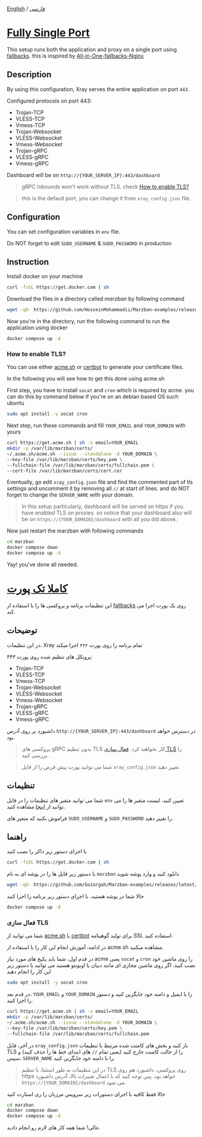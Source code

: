 [English](#fully-single-port) / [فارسی](#کاملا-تک-پورت)

# [Fully Single Port](#en)
This setup runs both the application and proxy on a single port using [fallbacks](https://xtls.github.io/config/features/fallback.html). this is inspired by [All-in-One-fallbacks-Nginx](https://github.com/XTLS/Xray-examples/tree/main/All-in-One-fallbacks-Nginx)

## Description
‌By using this configuration, Xray serves the entire application on port `443`.

Configured protocols on port 443:
- Trojan-TCP
- VLESS-TCP
- Vmess-TCP
- Trojan-Websocket
- VLESS-Websocket
- Vmess-Websocket
- Trojan-gRPC
- VLESS-gRPC
- Vmess-gRPC

Dashboard will be on `http://{YOUR_SERVER_IP}:443/dashboard`

> gRPC inbounds won't work without TLS. check [How to enable TLS?](#how-to-enable-tls)

> this is the default port, you can change it from `xray_config.json` file.

## Configuration
You can set configuration variables in `env` file.

Do NOT forget to edit `SUDO_USERNAME` & `SUDO_PASSWORD` in production

## Instruction
Install docker on your machine
```bash
curl -fsSL https://get.docker.com | sh
```
Download the files in a directory called *marzban* by following command
```bash
wget -qO- https://github.com/HosseinMohammadii/Marzban-examples/releases/download/latest/fully-single-port.zip | tar xz --xform 's/fully-single-port/marzban/' && cd marzban
```
Now you're in the directory, run the following command to run the application using docker
```bash
docker compose up -d
```

### How to enable TLS?

You can use either [acme.sh](https://github.com/acmesh-official/acme.sh) or [certbot](https://github.com/certbot/certbot) to generate your certificate files.

In the following you will see how to get this done using acme.sh

First step, you have to install `socat` and `cron` which is required by acme. you can do this by command below if you're on an debian based OS such ubuntu
```bash
sudo apt install -y socat cron
```

Next step, run these commands and fill `YOUR_EMAIL` and `YOUR_DOMAIN` with yours
```bash
curl https://get.acme.sh | sh -s email=YOUR_EMAIL
mkdir -p /var/lib/marzban/certs/
~/.acme.sh/acme.sh --issue --standalone -d YOUR_DOMAIN \
--key-file /var/lib/marzban/certs/key.pem \
--fullchain-file /var/lib/marzban/certs/fullchain.pem \
--cert-file /var/lib/marzban/certs/cert.cer
```

Eventually, go edit `xray_config.json` file and find the commented part of tls settings and uncomment it by removing all `//` at start of lines. and do NOT forget to change the `SERVER_NAME` with your domain.


> In this setup particularly, dashboard will be served on https if you have enabled TLS on proxies. so notice that your dashboard also will be on `https://{YOUR_DOMAIN}/dashboard` with all you did above.

Now just restart the marzban with following commands
```bash
cd marzban
docker compose down
docker compose up -d
```

Yay! you've done all needed.


# [کاملا تک پورت](#fa)
این تنظیمات برنامه و پروکسی ها را با استفاده از [fallbacks](https://xtls.github.io/config/features/fallback.html) روی یک پورت اجرا می کند.

## توضیحات
در این تنظیمات، Xray تمام برنامه را روی پورت `۴۴۳` اجرا میکند

پروتکل های تنظیم شده روی پورت ۴۴۳:
- Trojan-TCP
- VLESS-TCP
- Vmess-TCP
- Trojan-Websocket
- VLESS-Websocket
- Vmess-Websocket
- Trojan-gRPC
- VLESS-gRPC
- Vmess-gRPC

داشبورد بر روی آدرس `http://{YOUR_SERVER_IP}:443/dashboard` در دسترس خواهد بود.

> پروکسی های gRPC بدون تنظیم TLS کار نخواهند کرد. [فعال سازی TLS](#فعال-سازی-tls) را بررسی کنید.

> شما می توانید پورت پیش فرض را از فایل `xray_config.json` تغییر دهید.

## تنظیمات
شما می توانید متغیر های تنظیمات را در فایل `env` تعیین کنید.
لیست متغیر ها را می توانید از [اینجا](https://github.com/Gozargah/Marzban#configuration) مشاهده کنید.

فراموش نکنید که متغیر های `SUDO_USERNAME` و `SUDO_PASSWORD` را تغییر دهید.

## راهنما
با اجرای دستور زیر داکر را نصب کنید
```bash
curl -fsSL https://get.docker.com | sh
```
با دستور زیر فایل ها را در پوشه ای به نام `marzban` دانلود کنید و وارد پوشه شوید
```bash
wget -qO- https://github.com/Gozargah/Marzban-examples/releases/latest/download/fully-single-port.tar.gz | tar xz --xform 's/fully-single-port/marzban/' && cd marzban
```
حالا شما در پوشه هستید، با اجرای دستور زیر برنامه را اجرا کنید
```bash
docker compose up -d
```


### فعال سازی TLS

شما می توانید از [acme.sh](https://github.com/acmesh-official/acme.sh) یا [certbot](https://github.com/certbot/certbot) برای تولید گوهینامه SSL استفاده کنید.

در ادامه، آموزش انجام این کار را با استفاده از acme.sh مشاهده میکنید.

در قدم اول، شما باید پکیج های مورد نیاز acme یعنی `socat` و `cron` را روی ماشین خود نصب کنید. اگر روی ماشین مجازی ای مانند دبیان یا اوبونتو هستید می توانید با دستور زیر این کار را انجام دهید
```bash
sudo apt install -y socat cron
```

در قدم بعد، `YOUR_EMAIL` و `YOUR_DOMAIN` را با ایمیل و دامنه خود جایگزین کنید و دستور را اجرا کنید.
```bash
curl https://get.acme.sh | sh -s email=YOUR_EMAIL
mkdir -p /var/lib/marzban/certs/
~/.acme.sh/acme.sh --issue --standalone -d YOUR_DOMAIN \
--key-file /var/lib/marzban/certs/key.pem \
--fullchain-file /var/lib/marzban/certs/fullchain.pem
```

در آخر، فایل `xray_config.json` باز کنید و بخش های کامنت شده مرتبط با تنظیمات TLS را از حالت کامنت خارج کنید (یعنی تمام ‍`//` های ابتدای خط ها را حذف کنید) و سپس، `SERVER_NAME` را با دامنه خود جایگزین کنید.


> در این تنظیمات به طور استثنا، با تنظیم TLS روی پروکسی، داشبورد هم روی https خواهد بود. پس توجه کنید که با اعمال تغییرات بالا، آدرس داشبورد `https://{YOUR_DOMAIN}/dashboard` می شود.

حالا فقط کافیه با اجرای دستورات زیر سرویس مرزبان را ری استارت کنید
```bash
cd marzban
docker compose down
docker compose up -d
```

عالی! شما همه کار های لازم رو انجام دادید.
